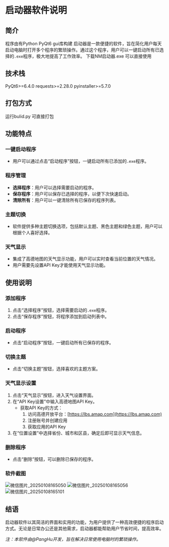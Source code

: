 # 启动器软件说明

## 简介
程序由有Python PyQt6 gui库构建
启动器是一款便捷的软件，旨在简化用户每天启动电脑时打开多个程序的繁琐操作。通过这个程序，用户可以一键启动所有已选择的`.exe`程序，极大地提高了工作效率。
下载NM启动器.exe 可以直接使用

## 技术栈
PyQt6>=6.4.0
requests>=2.28.0
pyinstaller>=5.7.0

## 打包方式
运行bulid.py 可直接打包

## 功能特点

### 一键启动程序
- 用户可以通过点击“启动程序”按钮，一键启动所有已添加的`.exe`程序。

### 程序管理
- **选择程序**：用户可以选择需要启动的程序。
- **保存程序**：用户可以保存已选择的程序，以便下次快速启动。
- **清除所有**：用户可以一键清除所有已保存的程序列表。

### 主题切换
- 软件提供多种主题切换选项，包括默认主题、黑色主题和绿色主题，用户可以根据个人喜好选择。

### 天气显示
- 集成了高德地图的天气显示功能，用户可以实时查看当前位置的天气情况。
- 用户需要先设置API Key才能使用天气显示功能。

## 使用说明

### 添加程序
1. 点击“选择程序”按钮，选择需要启动的`.exe`程序。
2. 点击“保存程序”按钮，将程序添加到启动列表中。

### 启动程序
- 点击“启动程序”按钮，一键启动所有已保存的程序。

### 切换主题
- 点击“切换主题”按钮，选择喜欢的主题方案。

### 天气显示设置
1. 点击“天气显示”按钮，进入天气设置界面。
2. 在“API Key设置”中输入高德地图API Key。
   - 获取API Key的方式：
     1. 访问高德开放平台：[https://lbs.amap.com](https://lbs.amap.com)
     2. 注册账号并创建应用
     3. 获取应用的API Key
3. 在“位置设置”中选择省份、城市和区县，确定后即可显示天气信息。

### 删除程序
- 点击“删除”按钮，可以删除已保存的程序。

### 软件截图


![微信图片_20250108165050](https://github.com/user-attachments/assets/3b141235-c610-468e-905f-969f2d49c6e2)
![微信图片_20250108165056](https://github.com/user-attachments/assets/3435eca7-1f00-4b53-b358-5a67d934f4a1)
![微信图片_20250108165101](https://github.com/user-attachments/assets/7c6076d2-6eba-48b2-83e5-5e733ad4a9b3)

## 结语
启动器软件以其简洁的界面和实用的功能，为用户提供了一种高效便捷的程序启动方式。无论是日常办公还是其他需求，启动器都能帮助用户节省时间，提高效率。



*注：本软件由@PangHu开发，旨在解决日常使用电脑时的繁琐操作。*


